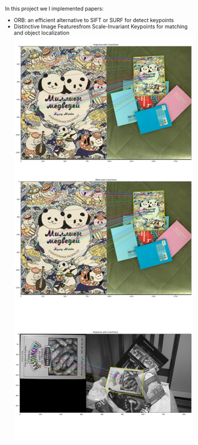 In this project we I implemented papers:
+ ORB: an efficient alternative to SIFT or SURF for detect keypoints
+ Distinctive Image Featuresfrom Scale-Invariant Keypoints for matching and object localization
![](ExampleResults/result_bears.png)
![](ExampleResults/result_bears2.png)
![](ExampleResults/result_box.png)
